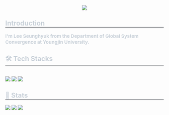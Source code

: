 <div align="center">
    <img src="https://capsule-render.vercel.app/api?type=transparent&color=auto&height=240&text=SeungHyeok's%20GitHub&animation=blink&fontColor=00ffaa&fontSize=60" />
</div>

<div style="text-align: left;"> 
    <h2 style="border-bottom: 1px solid #21262d; color: #c9d1d9;"> Introduction </h2>  
    <div style="font-weight: 700; font-size: 15px; text-align: left; color: #c9d1d9;">
        I'm Lee Seunghyuk from the Department of Global System Convergence at Youngjin University.
    </div> 
</div>

<div style="text-align: left;">
    <h2 style="border-bottom: 1px solid #21262d; color: #c9d1d9;"> 🛠️ Tech Stacks </h2> <br> 
    <div style="text-align: left;">
        <img src="https://img.shields.io/badge/HTML5-E34F26?style=for-the-badge&logo=HTML5&logoColor=white">
        <img src="https://img.shields.io/badge/Python-3776AB?style=for-the-badge&logo=Python&logoColor=white">
        <img src="https://img.shields.io/badge/MySQL-4479A1?style=for-the-badge&logo=MySQL&logoColor=white">
    </div>
</div>

<div style="text-align: left;"> 
    <h2 style="border-bottom: 1px solid #21262d; color: #c9d1d9;"> 🏅 Stats </h2> 
    <div style="text-align: left;">
        <!-- ✅ 수정된 GitHub Stats 카드 -->
        <img src="https://github-readme-stats.vercel.app/api?username=HSeung03&show_icons=true&bg_color=0d1117&title_color=00ffbb&text_color=00ffaa&icon_color=66ffcc" />
        <img src="https://github-readme-stats.vercel.app/api/top-langs/?username=HSeung03&layout=compact&bg_color=0d1117&title_color=00ffbb&text_color=00ffaa&icon_color=66ffcc" />
        <img src="https://git-hub-streak-stats.vercel.app/?user=HSeung03&theme=default&background=0D1117&ring=00ffaa&fire=00ffaa&currStreakNum=00ffaa&sideNums=00ffaa&currStreakLabel=00ffaa&sideLabels=00ffaa&dates=00ffaa" />
    </div> 
</div>
